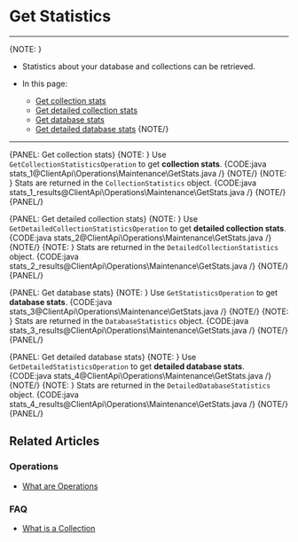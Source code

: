 # Get Statistics

---

{NOTE: }

* Statistics about your database and collections can be retrieved.

* In this page:
    * [Get collection stats](../../../client-api/operations/maintenance/get-stats#get-collection-stats)
    * [Get detailed collection stats](../../../client-api/operations/maintenance/get-stats#get-detailed-collection-stats)
    * [Get database stats](../../../client-api/operations/maintenance/get-stats#get-database-stats)
    * [Get detailed database stats](../../../client-api/operations/maintenance/get-stats#get-detailed-database-stats)
{NOTE/}

---

{PANEL: Get collection stats}
{NOTE: }
Use `GetCollectionStatisticsOperation` to get __collection stats__.
{CODE:java stats_1@ClientApi\Operations\Maintenance\GetStats.java /}
{NOTE/}
{NOTE: }
Stats are returned in the `CollectionStatistics` object.
{CODE:java stats_1_results@ClientApi\Operations\Maintenance\GetStats.java /}
{NOTE/}
{PANEL/}

{PANEL: Get detailed collection stats}
{NOTE: }
Use `GetDetailedCollectionStatisticsOperation` to get __detailed collection stats__.
{CODE:java stats_2@ClientApi\Operations\Maintenance\GetStats.java /}
{NOTE/}
{NOTE: }
Stats are returned in the `DetailedCollectionStatistics` object.
{CODE:java stats_2_results@ClientApi\Operations\Maintenance\GetStats.java /}
{NOTE/}
{PANEL/}

{PANEL: Get database stats}
{NOTE: }
Use `GetStatisticsOperation` to get __database stats__.
{CODE:java stats_3@ClientApi\Operations\Maintenance\GetStats.java /}
{NOTE/}
{NOTE: }
Stats are returned in the `DatabaseStatistics` object.
{CODE:java stats_3_results@ClientApi\Operations\Maintenance\GetStats.java /}
{NOTE/}
{PANEL/}

{PANEL: Get detailed database stats}
{NOTE: }
Use `GetDetailedStatisticsOperation` to get __detailed database stats__.
{CODE:java stats_4@ClientApi\Operations\Maintenance\GetStats.java /}
{NOTE/}
{NOTE: }
Stats are returned in the `DetailedDatabaseStatistics` object.
{CODE:java stats_4_results@ClientApi\Operations\Maintenance\GetStats.java /}
{NOTE/}
{PANEL/}

## Related Articles

### Operations

- [What are Operations](../../../client-api/operations/what-are-operations)

### FAQ

- [What is a Collection](../../../client-api/faq/what-is-a-collection)
